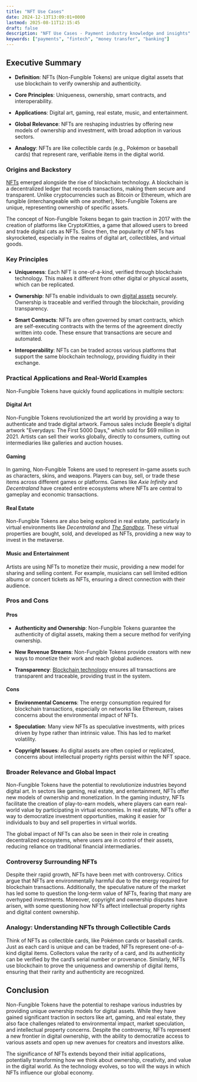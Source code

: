 ```yaml
---
title: "NFT Use Cases"
date: 2024-12-13T13:09:01+0000
lastmod: 2025-08-11T12:15:45
draft: false
description: "NFT Use Cases - Payment industry knowledge and insights"
keywords: ["payments", "fintech", "money transfer", "banking"]
---
```


## Executive Summary

- **Definition**: NFTs (Non-Fungible Tokens) are unique digital assets that use blockchain to verify ownership and authenticity.

- **Core Principles**: Uniqueness, ownership, smart contracts, and interoperability.

- **Applications**: Digital art, gaming, real estate, music, and entertainment.

- **Global Relevance**: NFTs are reshaping industries by offering new models of ownership and investment, with broad adoption in various sectors.

- **Analogy**: NFTs are like collectible cards (e.g., Pokémon or baseball cards) that represent rare, verifiable items in the digital world.

### Origins and Backstory

[NFTs](https://faisalkhanllc.xyz/resources/payments-wiki/n/nft-non-fungible-tokens/) emerged alongside the rise of blockchain technology. A blockchain is a decentralized ledger that records transactions, making them secure and transparent. Unlike cryptocurrencies such as Bitcoin or Ethereum, which are fungible (interchangeable with one another), Non-Fungible Tokens are unique, representing ownership of specific assets.

The concept of Non-Fungible Tokens began to gain traction in 2017 with the creation of platforms like CryptoKitties, a game that allowed users to breed and trade digital cats as NFTs. Since then, the popularity of NFTs has skyrocketed, especially in the realms of digital art, collectibles, and virtual goods.

### Key Principles

- **Uniqueness**: Each NFT is one-of-a-kind, verified through blockchain technology. This makes it different from other digital or physical assets, which can be replicated.

- **Ownership**: NFTs enable individuals to own [digital assets](https://faisalkhanllc.xyz/resources/payments-wiki/d/digital-assets/) securely. Ownership is traceable and verified through the blockchain, providing transparency.

- **Smart Contracts**: NFTs are often governed by smart contracts, which are self-executing contracts with the terms of the agreement directly written into code. These ensure that transactions are secure and automated.

- **Interoperability**: NFTs can be traded across various platforms that support the same blockchain technology, providing fluidity in their exchange.

### Practical Applications and Real-World Examples

Non-Fungible Tokens have quickly found applications in multiple sectors:

#### Digital Art

Non-Fungible Tokens revolutionized the art world by providing a way to authenticate and trade digital artwork. Famous sales include Beeple's digital artwork "Everydays: The First 5000 Days," which sold for $69 million in 2021. Artists can sell their works globally, directly to consumers, cutting out intermediaries like galleries and auction houses.

#### Gaming

In gaming, Non-Fungible Tokens are used to represent in-game assets such as characters, skins, and weapons. Players can buy, sell, or trade these items across different games or platforms. Games like *Axie Infinity* and *Decentraland* have created entire ecosystems where NFTs are central to gameplay and economic transactions.

#### Real Estate

Non-Fungible Tokens are also being explored in real estate, particularly in virtual environments like *Decentraland* and *[The Sandbox](https://faisalkhanllc.xyz/resources/payments-wiki/s/what-is-a-sandbox/)*. These virtual properties are bought, sold, and developed as NFTs, providing a new way to invest in the metaverse.

#### Music and Entertainment

Artists are using NFTs to monetize their music, providing a new model for sharing and selling content. For example, musicians can sell limited edition albums or concert tickets as NFTs, ensuring a direct connection with their audience.

### Pros and Cons

#### Pros

- **Authenticity and Ownership**: Non-Fungible Tokens guarantee the authenticity of digital assets, making them a secure method for verifying ownership.

- **New Revenue Streams**: Non-Fungible Tokens provide creators with new ways to monetize their work and reach global audiences.

- **Transparency**: [Blockchain technology](https://faisalkhanllc.xyz/resources/payments-wiki/b/blockchain/blockchain-technology/) ensures all transactions are transparent and traceable, providing trust in the system.

#### Cons

- **Environmental Concerns**: The energy consumption required for blockchain transactions, especially on networks like Ethereum, raises concerns about the environmental impact of NFTs.

- **Speculation**: Many view NFTs as speculative investments, with prices driven by hype rather than intrinsic value. This has led to market volatility.

- **Copyright Issues**: As digital assets are often copied or replicated, concerns about intellectual property rights persist within the NFT space.

### Broader Relevance and Global Impact

Non-Fungible Tokens have the potential to revolutionize industries beyond digital art. In sectors like gaming, real estate, and entertainment, NFTs offer new models of ownership and monetization. In the gaming industry, NFTs facilitate the creation of play-to-earn models, where players can earn real-world value by participating in virtual economies. In real estate, NFTs offer a way to democratize investment opportunities, making it easier for individuals to buy and sell properties in virtual worlds.

The global impact of NFTs can also be seen in their role in creating decentralized ecosystems, where users are in control of their assets, reducing reliance on traditional financial intermediaries.

### Controversy Surrounding NFTs

Despite their rapid growth, NFTs have been met with controversy. Critics argue that NFTs are environmentally harmful due to the energy required for blockchain transactions. Additionally, the speculative nature of the market has led some to question the long-term value of NFTs, fearing that many are overhyped investments. Moreover, copyright and ownership disputes have arisen, with some questioning how NFTs affect intellectual property rights and digital content ownership.

### Analogy: Understanding NFTs through Collectible Cards

Think of NFTs as collectible cards, like Pokémon cards or baseball cards. Just as each card is unique and can be traded, NFTs represent one-of-a-kind digital items. Collectors value the rarity of a card, and its authenticity can be verified by the card’s serial number or provenance. Similarly, NFTs use blockchain to prove the uniqueness and ownership of digital items, ensuring that their rarity and authenticity are recognized.

## Conclusion

Non-Fungible Tokens have the potential to reshape various industries by providing unique ownership models for digital assets. While they have gained significant traction in sectors like art, gaming, and real estate, they also face challenges related to environmental impact, market speculation, and intellectual property concerns. Despite the controversy, NFTs represent a new frontier in digital ownership, with the ability to democratize access to various assets and open up new avenues for creators and investors alike.

The significance of NFTs extends beyond their initial applications, potentially transforming how we think about ownership, creativity, and value in the digital world. As the technology evolves, so too will the ways in which NFTs influence our global economy.